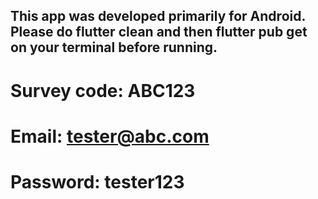 ## This app was developed primarily for Android. Please do flutter clean and then flutter pub get on your terminal before running.
# Survey code: ABC123
# Email: tester@abc.com
# Password: tester123